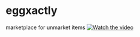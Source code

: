 # eggxactly
marketplace for unmarket items
[![Watch the video](http://i3.ytimg.com/vi/-oQXZOGyqyA/maxresdefault.jpg)](https://youtu.be/-oQXZOGyqyA)
